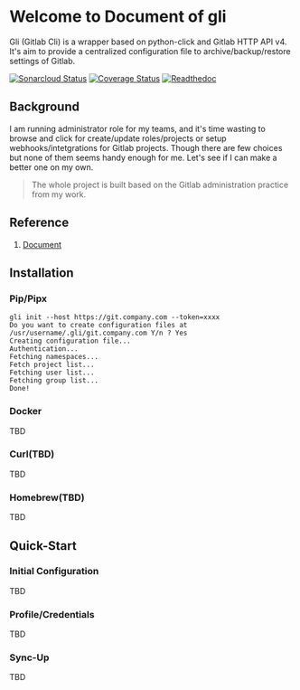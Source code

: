 # Welcome to Document of gli
Gli (Gitlab Cli) is a wrapper based on python-click and Gitlab HTTP API v4.
It's aim to provide a centralized configuration file to archive/backup/restore settings of Gitlab.

[![Sonarcloud Status](https://sonarcloud.io/api/project_badges/measure?project=evinoca_MyCli&metric=alert_status)](https://sonarcloud.io/dashboard?id=evinoca_MyCli) [![Coverage Status](https://coveralls.io/repos/github/evinoca/gli/badge.svg?branch=master)](https://coveralls.io/github/evinoca/gli?branch=master) [![Readthedoc](https://readthedocs.org/projects/gli/badge/?version=latest)](https://gli.readthedocs.io/en/latest/)

## Background
I am running administrator role for my teams, and it's time wasting to browse and click for create/update roles/projects or setup webhooks/intetgrations for Gitlab projects. Though there are few choices but none of them seems handy enough for me. Let's see if I can make a better one on my own.

> The whole project is built based on the Gitlab administration practice from my work.

## Reference
1. [Document](https://gli.readthedocs.io/en/latest/)

## Installation


### Pip/Pipx
```
gli init --host https://git.company.com --token=xxxx
Do you want to create configuration files at /usr/username/.gli/git.company.com Y/n ? Yes
Creating configuration file...
Authentication...
Fetching namespaces...
Fetch project list...
Fetching user list...
Fetching group list...
Done!
```

### Docker
TBD

### Curl(TBD)
TBD

### Homebrew(TBD)
TBD

## Quick-Start

### Initial Configuration
TBD

### Profile/Credentials
TBD

### Sync-Up
TBD
